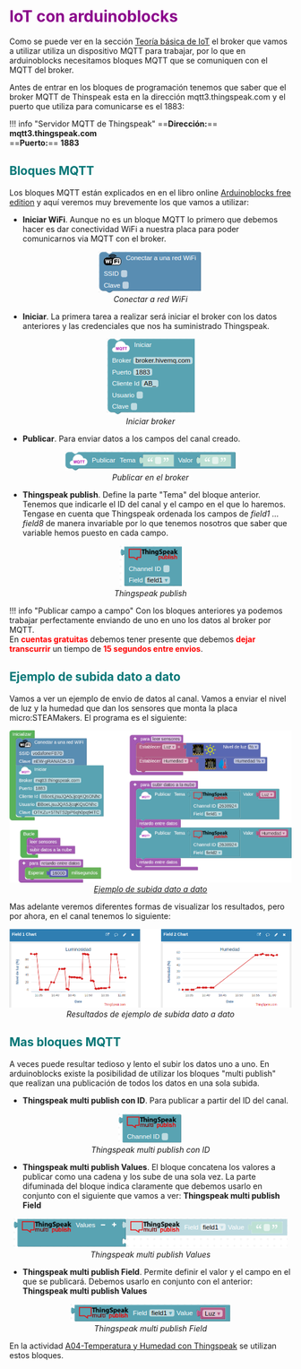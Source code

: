 # <FONT COLOR=#8B008B>IoT con arduinoblocks</font>
Como se puede ver en la sección [Teoría básica de IoT](./thinspeak.md) el broker que vamos a utilizar utiliza un dispositivo MQTT para trabajar, por lo que en arduinoblocks necesitamos bloques MQTT que se comuniquen con el MQTT del broker.

Antes de entrar en los bloques de programación tenemos que saber que el broker MQTT de Thinspeak esta en la dirección mqtt3.thingspeak.com y el puerto que utiliza para comunicarse es el 1883:

!!! info "Servidor MQTT de Thingspeak"
    ==**Dirección:**== **mqtt3.thingspeak.com**  
    ==**Puerto:**== **1883**

## <FONT COLOR=#007575>**Bloques MQTT**</font>
Los bloques MQTT están explicados en en el libro online [Arduinoblocks free edition](https://docs.google.com/document/u/1/d/e/2PACX-1vQSrOKHpbLQHVbGFdAvp7DcndoftoHDI) y aquí veremos muy brevemente los que vamos a utilizar:

* **Iniciar WiFi**. Aunque no es un bloque MQTT lo primero que debemos hacer es dar conectividad WiFi a nuestra placa para poder comunicarnos via MQTT con el broker.

<center>

![Conectar a red WiFi](../img/prog/iotAB/wifi.png)  
*Conectar a red WiFi*

</center>

* **Iniciar**. La primera tarea a realizar será iniciar el broker con los datos anteriores y las credenciales que nos ha suministrado Thingspeak.

<center>

![Iniciar broker](../img/prog/iotAB/iniciar.png)  
*Iniciar broker*

</center>

* **Publicar**. Para enviar datos a los campos del canal creado.

<center>

![Publicar en el broker](../img/prog/iotAB/publicar.png)  
*Publicar en el broker*

</center>

* **Thingspeak publish**. Define la parte "Tema" del bloque anterior. Tenemos que indicarle el ID del canal y el campo en el que lo haremos. Tengase en cuenta que Thingspeak ordenada los campos de *field1 ... field8* de manera invariable por lo que tenemos nosotros que saber que variable hemos puesto en cada campo.

<center>

![Thingspeak publish](../img/prog/iotAB/publicarTS.png)  
*Thingspeak publish*

</center>

!!! info "Publicar campo a campo"
	Con los bloques anteriores ya podemos trabajar perfectamente enviando de uno en uno los datos al broker por MQTT.  
    En <FONT COLOR=#FF0000>**cuentas gratuitas**</font> debemos tener presente que debemos <FONT COLOR=#FF0000>**dejar transcurrir**</font> un tiempo de <FONT COLOR=#FF0000>**15 segundos entre envios**</font>.

## <FONT COLOR=#007575>**Ejemplo de subida dato a dato**</font>
Vamos a ver un ejemplo de envio de datos al canal. Vamos a enviar el nivel de luz y la humedad que dan los sensores que monta la placa micro:STEAMakers. El programa es el siguiente:

<center>

![Ejemplo de subida dato a dato](../img/prog/iotAB/Datos_1a1_Thingspeak.png)  
[*Ejemplo de subida dato a dato*](./ejemplosAB/Datos_1a1_Thingspeak.abp)

</center>

Mas adelante veremos diferentes formas de visualizar los resultados, pero por ahora, en el canal tenemos lo siguiente:

<center>

![Resultados de ejemplo de subida dato a dato](../img/prog/iotAB/Datos_1a1_ThingspeakR.png)  
*Resultados de ejemplo de subida dato a dato*

</center>

## <FONT COLOR=#007575>**Mas bloques MQTT**</font>
A veces puede resultar tedioso y lento el subir los datos uno a uno. En arduinoblocks existe la posibilidad de utilizar los bloques "multi publish" que realizan una publicación de todos los datos en una sola subida.

* **Thingspeak multi publish con ID**. Para publicar a partir del ID del canal.

<center>

![Thingspeak multi publish con ID](../img/prog/iotAB/Thingspeak_multi_publish_ID.png)  
*Thingspeak multi publish con ID*

</center>

* **Thingspeak multi publish Values**. El bloque concatena los valores a publicar como una cadena y los sube de una sola vez. La parte difuminada del bloque indica claramente que debemos usarlo en conjunto con el siguiente que vamos a ver: **Thingspeak multi publish Field**

<center>

![Thingspeak multi publish Values](../img/prog/iotAB/Thingspeak_multi_publish_Values.png)  
*Thingspeak multi publish Values*

</center>

* **Thingspeak multi publish Field**. Permite definir el valor y el campo en el que se publicará. Debemos usarlo en conjunto con el anterior: **Thingspeak multi publish Values**

<center>

![Thingspeak multi publish Field](../img/prog/iotAB/Thingspeak_multi_publish_Field.png)  
*Thingspeak multi publish Field*

</center>

En la actividad [A04-Temperatura y Humedad con Thingspeak](../actividadesMOD/A04MOD.md) se utilizan estos bloques.
